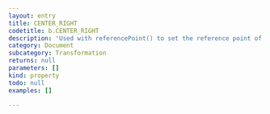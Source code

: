 ```yaml
---
layout: entry
title: CENTER_RIGHT
codetitle: b.CENTER_RIGHT
description: 'Used with referencePoint() to set the reference point of transformations to the center right of the page item.'
category: Document
subcategory: Transformation
returns: null
parameters: []
kind: property
todo: null
examples: []

---
```

